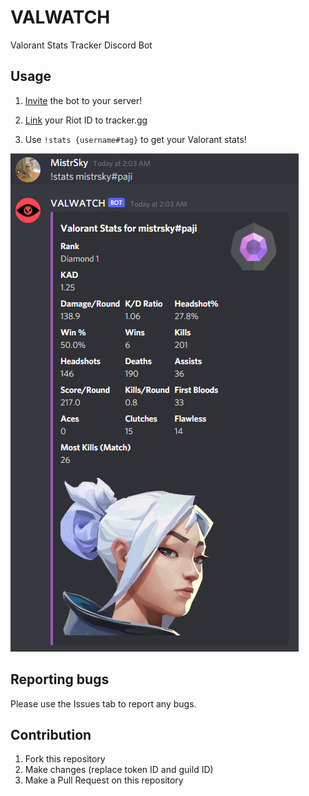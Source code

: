 # VALWATCH
Valorant Stats Tracker Discord Bot

## Usage
1. [Invite](https://discord.com/api/oauth2/authorize?client_id=917712768839319572&permissions=2048&scope=bot) the bot to your server!
 
2. [Link](https://thetrackernetwork.com/manage/social) your Riot ID to tracker.gg

3. Use `!stats {username#tag}` to get your Valorant stats!

![stats](https://github.com/shaheriar/VALWATCH/blob/main/stats.png)

## Reporting bugs
Please use the Issues tab to report any bugs.

## Contribution
1. Fork this repository
2. Make changes (replace token ID and guild ID)
3. Make a Pull Request on this repository
